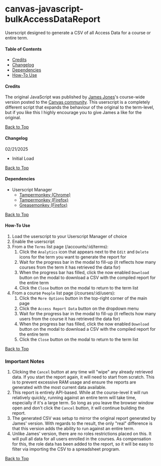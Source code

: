 # canvas-javascript-bulkAccessDataReport
Userscript designed to generate a CSV of all Access Data for a course or entire term.

#### Table of Contents
- [Credits](#credits)
- [Changelog](#changelog)
- [Dependencies](#dependencies)
- [How-To Use](#how-to-use)

#### Credits
The original JavaScript was published by [James Jones]([https://community.canvaslms.com/people/msgarcia](https://community.canvaslms.com/t5/user/viewprofilepage/user-id/105160))'s course-wide version posted to the [Canvas community]([https://community.canvaslms.com/groups/canvas-developers/blog/2017/04/20/universal-student-view-button-for-teachers](https://community.canvaslms.com/t5/Higher-Ed-Users/Obtaining-and-using-Access-Report-data-for-an-entire-course/ba-p/264333)). This userscript is a completely different script that expands the behaviour of the original to the term-level, but if you like this I highly encourage you to give James a like for the original.

[Back to Top](#canvas-javascript-bulkAccessDataReport)

#### Changelog
02/21/2025
- Initial Load

[Back to Top](#canvas-javascript-bulkAccessDataReport)

#### Dependencies
- Userscript Manager
  - [Tampermonkey (Chrome)](https://chrome.google.com/webstore/detail/tampermonkey/dhdgffkkebhmkfjojejmpbldmpobfkfo?hl=en)
  - [Tampermonkey (Firefox)](https://addons.mozilla.org/en-us/firefox/addon/tampermonkey/)
  - [Greasemonkey (Firefox)](https://addons.mozilla.org/en-us/firefox/addon/greasemonkey/)

[Back to Top](#canvas-javascript-bulkAccessDataReport)

#### How-To Use
1. Load the userscript to your Userscript Manager of choice
2. Enable the userscript
3. From a the `Terms` list page (/accounts/:id/terms):
   1. Click the `Analytics` icon that appears next to the `Edit` and `Delete` icons for the term you want to generate the report for
   2. Wait for the progress bar in the modal to fill-up (it reflects how many courses from the term it has retrieved the data for)
   3. When the progress bar has filled, click the now enabled `Download` button on the modal to download a CSV with the compiled report for the entire term
   4. Click the `Close` button on the modal to return to the term list
4. From a course `People` list page (/courses/:id/users):
   1. Click the `More Options` button in the top-right corner of the main page
   2. Click the `Access Report Data` button on the dropdown menu
   3. Wait for the progress bar in the modal to fill-up (it reflects how many users from the course it has retrieved the data for)
   4. When the progress bar has filled, click the now enabled `Download` button on the modal to download a CSV with the compiled report for the entire term
   5. Click the `Close` button on the modal to return to the term list

[Back to Top](#canvas-javascript-bulkAccessDataReport)

### Important Notes
1. Clicking the `Cancel` button at any time will "wipe" any already retrieved data. If you start the report again, it will need to start from scratch. This is to prevent excessive RAM usage and ensure the reports are generated with the most current data available.
2. This report is entirely API-based. While at the course-level it will run relatively quickly, running against an entire term will take time, especially if it's a large term. So long as you leave the browser window open and don't click the `Cancel` button, it will continue building the report.
3. The generated CSV was setup to mirror the original report generated by James' version. With regards to the result, the only "real" difference is that this version adds the ability to run against an entire term.
4. Unlike James' version, there are no roles restrictions placed on this. It will pull all data for all users enrolled in the courses. As compensation for this, the role data has been added to the report, so it will be easy to filter via importing the CSV to a spreadsheet program.

[Back to Top](#canvas-javascript-bulkAccessDataReport)
